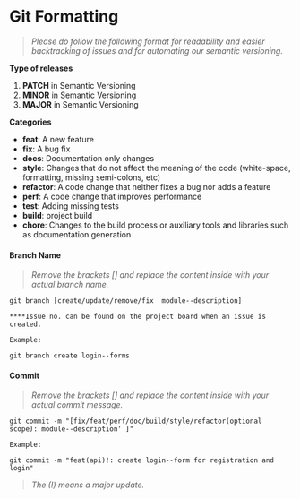 # Git Formatting
>_Please do follow the following format for readability and easier backtracking of issues and for automating our semantic versioning._


**Type of releases**

 1. **PATCH** in Semantic Versioning  
 2. **MINOR** in Semantic Versioning 
 3.  **MAJOR** in Semantic Versioning

**Categories**

-   **feat**: A new feature
-   **fix**: A bug fix
-   **docs**: Documentation only changes
-   **style**: Changes that do not affect the meaning of the code (white-space, formatting, missing semi-colons, etc)
-   **refactor**: A code change that neither fixes a bug nor adds a feature
-   **perf**: A code change that improves performance
-   **test**: Adding missing tests
-   **build**: project build
-   **chore**: Changes to the build process or auxiliary tools and libraries such as documentation generation

  

#### Branch Name
>_Remove the brackets [] and replace the content inside with your actual branch name._

```
git branch [create/update/remove/fix  module--description]

****Issue no. can be found on the project board when an issue is created.

Example:

git branch create login--forms
```

#### Commit
>_Remove the brackets [] and replace the content inside with your actual commit message._

```
git commit -m "[fix/feat/perf/doc/build/style/refactor(optional scope): module--description' ]"

Example:

git commit -m "feat(api)!: create login--form for registration and login"
```
>_The (!) means a major update._
